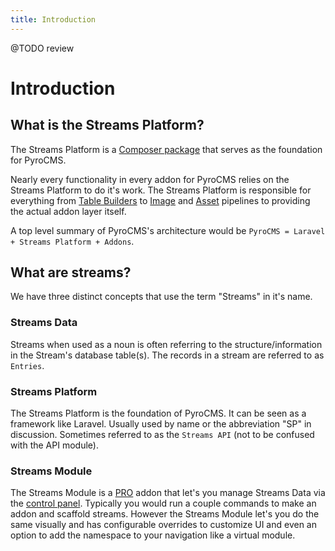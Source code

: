 ```yaml
---
title: Introduction
---
```


@TODO review

# Introduction

<div class="documentation__toc"></div>

## What is the Streams Platform?

The Streams Platform is a [Composer package](https://packagist.org/packages/anomaly/streams-platform) that serves as the foundation for PyroCMS. 

Nearly every functionality in every addon for PyroCMS relies on the Streams Platform to do it's work. The Streams Platform is responsible for everything from [Table Builders](../ui/tables) to [Image](../core-principles/image) and [Asset](../core-principles/asset) pipelines to providing the actual addon layer itself. 

A top level summary of PyroCMS's architecture would be `PyroCMS = Laravel + Streams Platform + Addons`.

## What are streams?

We have three distinct concepts that use the term "Streams" in it's name.

### Streams Data

Streams when used as a noun is often referring to the structure/information in the Stream's database table(s). The records in a stream are referred to as `Entries`. 

### Streams Platform

The Streams Platform is the foundation of PyroCMS. It can be seen as a framework like Laravel. Usually used by name or the abbreviation "SP" in discussion. Sometimes referred to as the `Streams API` (not to be confused with the API module).

### Streams Module

The Streams Module is a [PRO](https://pyrocms.com/pro) addon that let's you manage Streams Data via the [control panel](/documentation/pyrocms/latest/getting-started/control-panel). Typically you would run a couple commands to make an addon and scaffold streams. However the Streams Module let's you do the same visually and has configurable overrides to customize UI and even an option to add the namespace to your navigation like a virtual module. 
